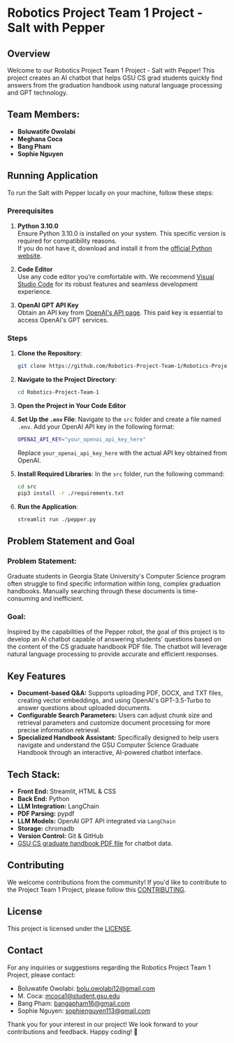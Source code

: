 # Robotics Project Team 1 Project - Salt with Pepper

## Overview

Welcome to our Robotics Project Team 1 Project - Salt with Pepper! This project creates an AI chatbot that helps GSU CS grad students quickly find answers from the graduation handbook using natural language processing and GPT technology.

## Team Members:

- **Boluwatife Owolabi**
- **Meghana Coca**
- **Bang Pham**
- **Sophie Nguyen**

## Running Application

To run the Salt with Pepper locally on your machine, follow these steps:

### Prerequisites

1. **Python 3.10.0**  
   Ensure Python 3.10.0 is installed on your system. This specific version is required for compatibility reasons.  
   If you do not have it, download and install it from the [official Python website](https://www.python.org/downloads/).

2. **Code Editor**  
   Use any code editor you’re comfortable with. We recommend [Visual Studio Code](https://code.visualstudio.com/) for its robust features and seamless development experience.

3. **OpenAI GPT API Key**  
   Obtain an API key from [OpenAI's API page](https://platform.openai.com/signup/). This paid key is essential to access OpenAI's GPT services.

### Steps

1. **Clone the Repository**:

   ```bash
   git clone https://github.com/Robotics-Project-Team-1/Robotics-Project-Team-1.git

   ```

2. **Navigate to the Project Directory**:

   ```bash
   cd Robotics-Project-Team-1

   ```

3. **Open the Project in Your Code Editor**

4. **Set Up the `.env` File**:
   Navigate to the `src` folder and create a file named `.env`. Add your OpenAI API key in the following format:

   ```bash
   OPENAI_API_KEY="your_openai_api_key_here"

   ```

   Replace `your_openai_api_key_here` with the actual API key obtained from OpenAI.

5. **Install Required Libraries**:
   In the `src` folder, run the following command:

   ```bash
   cd src
   pip3 install -r ./requirements.txt

   ```

6. **Run the Application**:

   ```bash
   streamlit run ./pepper.py

   ```

## Problem Statement and Goal

### Problem Statement:

Graduate students in Georgia State University's Computer Science program often struggle to find specific information within long, complex graduation handbooks. Manually searching through these documents is time-consuming and inefficient.

### Goal:

Inspired by the capabilities of the Pepper robot, the goal of this project is to develop an AI chatbot capable of answering students' questions based on the content of the CS graduate handbook PDF file. The chatbot will leverage natural language processing to provide accurate and efficient responses.

## Key Features

- **Document-based Q&A:** Supports uploading PDF, DOCX, and TXT files, creating vector embeddings, and using OpenAI's GPT-3.5-Turbo to answer questions about uploaded documents.
- **Configurable Search Parameters:** Users can adjust chunk size and retrieval parameters and customize document processing for more precise information retrieval.
- **Specialized Handbook Assistant:** Specifically designed to help users navigate and understand the GSU Computer Science Graduate Handbook through an interactive, AI-powered chatbot interface.

## Tech Stack:

- **Front End:** Streamlit, HTML & CSS
- **Back End:** Python
- **LLM Integration:** LangChain
- **PDF Parsing:** pypdf
- **LLM Models:** OpenAI GPT API integrated via `LangChain`
- **Storage:** chromadb
- **Version Control:** Git & GitHub
- [GSU CS graduate handbook PDF file](https://drive.google.com/file/d/1KvNLtqjVvo0lc-GnyTFjyADFKE4Jiglb/view?usp=drive_link) for chatbot data.

## Contributing

We welcome contributions from the community! If you'd like to contribute to the Project Team 1 Project, please follow this [CONTRIBUTING](https://github.com/Robotics-Project-Team-1/Robotics-Project-Team-1/blob/main/CONTRIBUTING.md).

## License

This project is licensed under the [LICENSE](https://github.com/Robotics-Project-Team-1/Robotics-Project-Team-1/blob/main/LICENSE).

## Contact

For any inquiries or suggestions regarding the Robotics Project Team 1 Project, please contact:

- Boluwatife Owolabi: [bolu.owolabi12@gmail.com](mailto:bolu.owolabi12@gmail.com)
- M. Coca: [mcoca1@student.gsu.edu](mailto:mcoca1@student.gsu.edu)
- Bang Pham: [bangapham16@gmail.com](mailto:bangapham16@gmail.com)
- Sophie Nguyen: [sophienguyen113@gmail.com](mailto:sophienguyen113@gmail.com)

Thank you for your interest in our project! We look forward to your contributions and feedback. Happy coding! 🚀
